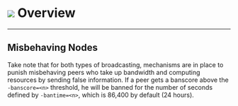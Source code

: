 # <img class="dcr-icon" src="/img/dcr-icons/Transactions.svg" /> Overview

---

## Misbehaving Nodes

Take note that for both types of broadcasting, mechanisms are in place to punish misbehaving peers who take up bandwidth and computing resources by sending false information. If a peer gets a banscore above the `-banscore=<n>` threshold, he will be banned for the number of seconds defined by `-bantime=<n>`, which is 86,400 by default (24 hours).

</div>




